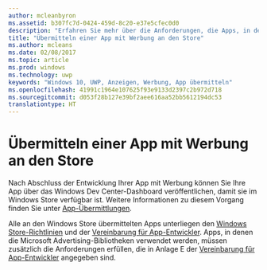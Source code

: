 ```yaml
---
author: mcleanbyron
ms.assetid: b307fc7d-0424-459d-8c20-e37e5cfec0d0
description: "Erfahren Sie mehr über die Anforderungen, die Apps, in denen die Microsoft Advertising-Bibliotheken verwendet werden, erfüllen müssen, bevor sie im Store veröffentlicht werden können."
title: "Übermitteln einer App mit Werbung an den Store"
ms.author: mcleans
ms.date: 02/08/2017
ms.topic: article
ms.prod: windows
ms.technology: uwp
keywords: "Windows 10, UWP, Anzeigen, Werbung, App übermitteln"
ms.openlocfilehash: 41991c1964e107625f93e9133d2397c2b972d718
ms.sourcegitcommit: d053f28b127e39bf2aee616aa52bb5612194dc53
translationtype: HT
---
```

# <a name="submit-an-app-with-ads-to-the-store"></a>Übermitteln einer App mit Werbung an den Store


Nach Abschluss der Entwicklung Ihrer App mit Werbung können Sie Ihre App über das Windows Dev Center-Dashboard veröffentlichen, damit sie im Windows Store verfügbar ist. Weitere Informationen zu diesem Vorgang finden Sie unter [App-Übermittlungen](https://msdn.microsoft.com/windows/uwp/publish/app-submissions).

Alle an den Windows Store übermittelten Apps unterliegen den [Windows Store-Richtlinien](https://msdn.microsoft.com/library/windows/apps/dn764944.aspx) und der [Vereinbarung für App-Entwickler](https://msdn.microsoft.com/library/windows/apps/hh694058.aspx). Apps, in denen die Microsoft Advertising-Bibliotheken verwendet werden, müssen zusätzlich die Anforderungen erfüllen, die in Anlage E der [Vereinbarung für App-Entwickler](https://msdn.microsoft.com/library/windows/apps/hh694058.aspx) angegeben sind.


 

 
